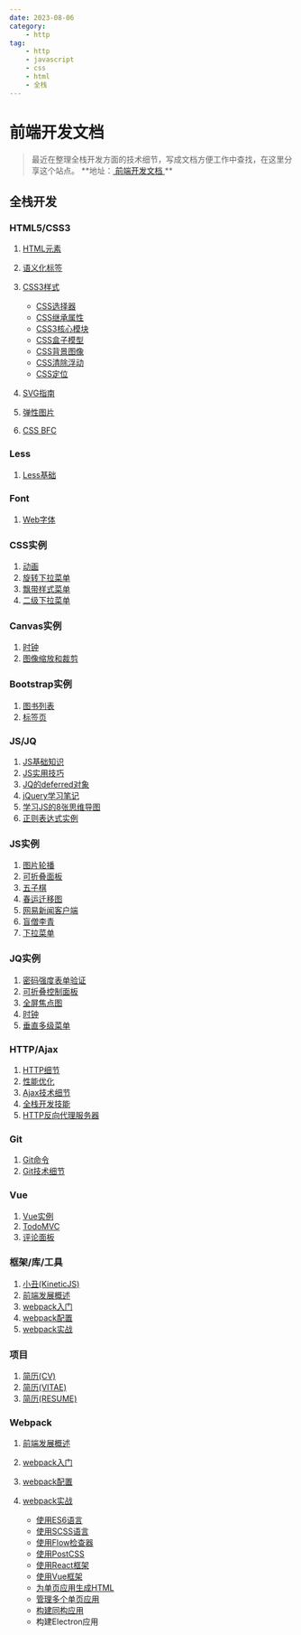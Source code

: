 ```yaml
---
date: 2023-08-06
category:
    - http
tag:
    - http
    - javascript
    - css
    - html
    - 全栈
---
```

 # 前端开发文档
> 最近在整理全栈开发方面的技术细节，写成文档方便工作中查找，在这里分享这个站点。 **地址：[ 前端开发文档 ]() **

##  全栈开发

###  HTML5/CSS3

  1. [ HTML元素 ]()
  2. [ 语义化标签 ]()
  3. [ CSS3样式 ]()

     * [ CSS选择器 ]()
     * [ CSS继承属性 ]()
     * [ CSS3核心模块 ]()
     * [ CSS盒子模型 ]()
     * [ CSS背景图像 ]()
     * [ CSS清除浮动 ]()
     * [ CSS定位 ]()
  4. [ SVG指南 ]()
  5. [ 弹性图片 ]()
  6. [ CSS BFC ]()

###  Less

  1. [ Less基础 ]()

###  Font

  1. [ Web字体 ]()

###  CSS实例

  1. [ 动画 ]()
  2. [ 旋转下拉菜单 ]()
  3. [ 飘带样式菜单 ]()
  4. [ 二级下拉菜单 ]()

###  Canvas实例

  1. [ 时钟 ]()
  2. [ 图像缩放和裁剪 ]()

###  Bootstrap实例

  1. [ 图书列表 ]()
  2. [ 标签页 ]()

###  JS/JQ

  1. [ JS基础知识 ]()
  2. [ JS实用技巧 ]()
  3. [ JQ的deferred对象 ]()
  4. [ jQuery学习笔记 ]()
  5. [ 学习JS的8张思维导图 ]()
  6. [ 正则表达式实例 ]()

###  JS实例

  1. [ 图片轮播 ]()
  2. [ 可折叠面板 ]()
  3. [ 五子棋 ]()
  4. [ 春运迁移图 ]()
  5. [ 网易新闻客户端 ]()
  6. [ 盲僧李青 ]()
  7. [ 下拉菜单 ]()

###  JQ实例

  1. [ 密码强度表单验证 ]()
  2. [ 可折叠控制面板 ]()
  3. [ 全屏焦点图 ]()
  4. [ 时钟 ]()
  5. [ 垂直多级菜单 ]()

###  HTTP/Ajax

  1. [ HTTP细节 ]()
  2. [ 性能优化 ]()
  3. [ Ajax技术细节 ]()
  4. [ 全栈开发技能 ]()
  5. [ HTTP反向代理服务器 ]()

###  Git

  1. [ Git命令 ]()
  2. [ Git技术细节 ]()

###  Vue

  1. [ Vue实例 ]()
  2. [ TodoMVC ]()
  3. [ 评论面板 ]()

###  框架/库/工具

  1. [ 小丑(KineticJS) ]()
  2. [ 前端发展概述 ]()
  3. [ webpack入门 ]()
  4. [ webpack配置 ]()
  5. [ webpack实战 ]()

###  项目

  1. [ 简历(CV) ]()
  2. [ 简历(VITAE) ]()
  3. [ 简历(RESUME) ]()

###  Webpack

  1. [ 前端发展概述 ]()
  2. [ webpack入门 ]()
  3. [ webpack配置 ]()
  4. [ webpack实战 ]()

     * [ 使用ES6语言 ]()
     * [ 使用SCSS语言 ]()
     * [ 使用Flow检查器 ]()
     * [ 使用PostCSS ]()
     * [ 使用React框架 ]()
     * [ 使用Vue框架 ]()
     * [ 为单页应用生成HTML ]()
     * [ 管理多个单页应用 ]()
     * [ 构建同构应用 ]()
     * 构建Electron应用 

